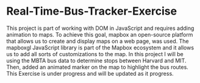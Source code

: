 # Real-Time-Bus-Tracker-Exercise
This project is part of working with DOM in JavaScript and requires adding animation to maps. To achieve this goal, mapbox an open-source platform that allows us to create and display maps on a web page, was used. The mapboxgl JavaScript library is part of the Mapbox ecosystem and it allows us to add all sorts of customizations to the map. In this project I will be using the MBTA bus data to determine stops between Harvard and MIT. Then, added an animated marker on the map to highlight the bus routes. This Exercise is under progress and will be updated as it progress. 
